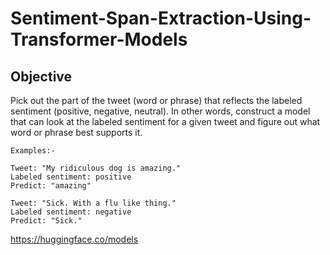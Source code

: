 # Sentiment-Span-Extraction-Using-Transformer-Models

## Objective

Pick out the part of the tweet (word or phrase) that reflects the labeled sentiment (positive, negative, neutral). In other words, construct a model that can look at the labeled sentiment for a given tweet and figure out what word or phrase best supports it.


```
Examples:-

Tweet: "My ridiculous dog is amazing." 
Labeled sentiment: positive
Predict: "amazing"

Tweet: "Sick. With a flu like thing." 
Labeled sentiment: negative
Predict: "Sick."
```

https://huggingface.co/models
